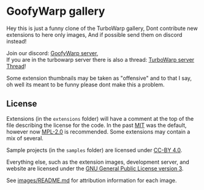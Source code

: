 # GoofyWarp gallery

Hey this is just a funny clone of the TurboWarp gallery, Dont contribute new extensions to here only images, And if possible send them on discord instead!

Join our discord: [GoofyWarp server](https://dsc.gg/GoofyWarp/),<br />
If you are in the turbowarp server there is also a thread: [TurboWarp server](https://dsc.gg/TurboWarp) [Thread](https://discord.com/channels/837024174865776680/1253138440468299848)!

Some extension thumbnails may be taken as "offensive" and to that I say, oh well its meant to be funny please dont make this a problem.

## License

Extensions (in the `extensions` folder) will have a comment at the top of the file describing the license for the code. In the past [MIT](./licenses/MIT.txt) was the default, however now [MPL-2.0](./licenses/MPL-2.0.txt) is recommended. Some extensions may contain a mix of several.

Sample projects (in the `samples` folder) are licensed under [CC-BY 4.0](./licenses/CC-BY-4.0.txt).

Everything else, such as the extension images, development server, and website are licensed under the [GNU General Public License version 3](licenses/GPL-3.0.txt).

See [images/README.md](images/README.md) for attribution information for each image.
